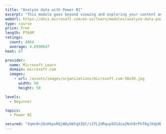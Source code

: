 ```yaml
---
title: "Analyze data with Power BI"
excerpt: "This module goes beyond viewing and exploring your content and explains how to interact with it by working with reports and dashboards to uncover and share new business insights."
webUrl: https://docs.microsoft.com/en-us/learn/modules/analyze-data-power-bi/
type: course
price: Free
length: PT60M
ratings:
  count: 4064
  average: 4.6990647
heat: 67

provider:
  name: Microsoft Learn
  domain: microsoft.com
  images:
    - url: /assets/images/organizations/microsoft.com-50x50.jpg
      width: 50
      height: 50

levels:
  - Beginner

topics:
  - Power BI

secured: "Vqmn0nJQsHkpoRQjW8ybWtqXIQt/s3TL2dRqup5O1dza2Nzh8rPhT0gJXdp0DiJEIah5r/XQz6vuBKsVG0kgtri+RXKdEN9RtyDS18FMg16m18E0VMHwyfbkrBBaJrkcsrmoDk5Ec8MFI1ORv1KsqNqqeUfoDuSsRPcFJgzQAj/6lt+uhIpRHc9mwmZxglN0WLs6pWmcVcqdpVjJrCJb3N9LODIEPFKcd+hfhhioFlw6WGwth2bjKKEZ1Yjut055E+1gorHeyvColvk13ZT29s/HRtAACtfggL717xHFENJfNTq3j2DChuatiXbNJVkD5BqKdsma+M9M/e0ypQcYXbPKdn0z+C9b07ZXuymXs58mIGQJyZxBjprLlTIIV9tLSOg51xheA3pDh2sfp44zLQ==;nwJd62ZDBh0KzLjogLJs1w=="
---
```


